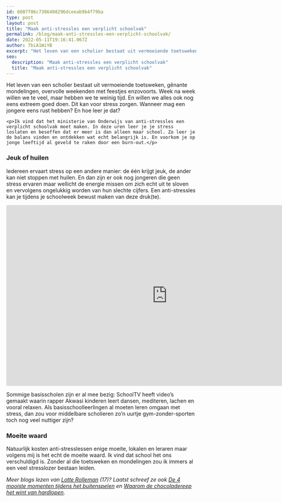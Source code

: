 ```yaml
---
id: 6007f06c7306408296dceeab9b4f79ba
type: post
layout: post
title: "Maak anti-stressles een verplicht schoolvak"
permalink: /blog/maak-anti-stressles-een-verplicht-schoolvak/
date: 2022-05-11T19:16:41.067Z
author: 7biA1WiYB
excerpt: "Het leven van een scholier bestaat uit vermoeiende toetsweken, gênante mondelingen, overvolle weekenden met feestjes enzovoorts. Week na week willen we te veel, maar hebben we te weinig tijd. En willen we alles ook nog eens extreem goed doen. Dit kan voor stress zorgen. Wanneer mag een jongere eens rust hebben? En hoe leer je dat?  "
seo:
  description: "Maak anti-stressles een verplicht schoolvak"
  title: "Maak anti-stressles een verplicht schoolvak"
---
```

Het leven van een scholier bestaat uit vermoeiende toetsweken, gênante mondelingen, overvolle weekenden met feestjes enzovoorts. Week na week willen we te veel, maar hebben we te weinig tijd. En willen we alles ook nog eens extreem goed doen. Dit kan voor stress zorgen. Wanneer mag een jongere eens rust hebben? En hoe leer je dat?  

    <p>Ik vind dat het ministerie van Onderwijs van anti-stressles een verplicht schoolvak moet maken. In deze uren leer je je stress loslaten en beseffen dat er meer is dan alleen maar school. Zo leer je de balans vinden en ontdekken wat echt belangrijk is. En voorkom je op jonge leeftijd al geveld te raken door een burn-out.</p>
<h3>Jeuk of huilen</h3>
<p>Iedereen ervaart stress op een andere manier: de één krijgt jeuk, de ander kan niet stoppen met huilen. En dan zijn er ook nog jongeren die geen stress ervaren maar wellicht de energie missen om zich echt uit te sloven en vervolgens ongelukkig worden van hun slechte cijfers. Een anti-stressles kan je tijdens je schoolweek bewust maken van deze druk(te).</p>
<p><iframe allowfullscreen="" frameborder="0" height="480" src="https://www.youtube.com/embed/xsGcK1UNfjc" width="854"></iframe></p>
<p>Sommige basisscholen zijn er al mee bezig: SchoolTV heeft video’s gemaakt waarin rapper Akwasi kinderen leert dansen, mediteren, lachen en vooral relaxen. Als basisschoolleerlingen al moeten leren omgaan met stress, dan zou voor middelbare scholieren zo’n uurtje gym-zonder-sporten toch nog veel nuttiger zijn?</p>
<h3>Moeite waard</h3>
<p>Natuurlijk kosten anti-stresslessen enige moeite, lokalen en leraren maar volgens mij is het echt de moeite waard. Ik vind dat school het ons verschuldigd is. Zonder al die toetsweken en mondelingen zou ik immers al een veel stresslozer bestaan leiden.</p>
<p><em>Meer blogs lezen van <a href="https://original.sevendays.nl/users/lotte-rolleman">Lotte Rolleman</a> (17)? Laatst schreef ze ook <a href="https://original.sevendays.nl/blog/de-4-mooiste-momenten-tijdens-het-buitenspelen">De 4 mooiste momenten tijdens het buitenspelen</a> en <a href="https://original.sevendays.nl/blog/waarom-de-chocoladereep-het-wint-van-hardlopen">Waarom de chocoladereep het wint van hardlopen</a>.</em></p>  

